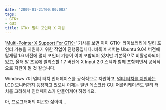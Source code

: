 ```yaml
---
date: "2009-01-21T00:00:00Z"
tags:
- GTK+
- GUI
title: GTK+ 멀티 포인터 X 지원
---
```


'[Multi-Pointer X Support For GTK+](http://www.phoronix.com/scan.php?page=news_item&px=NzAwNw)' 기사를 보면 이미 GTK+ 라이브러리에 멀티 포인터 기능을 지원하기 위한 작업이 진행중입니다. 비록 X 서버는 Ubuntu 9.04 버전에 탑재될 1.6 버전에 멀티 포인터 기능이 이미 포함되어 있지만 기본적으로 비활성화되어 있고, 올해 말 즈음에 릴리스할 1.7 버전에 X Input 2.0 스펙과 함께 포함되면서 공식적으로 지원이 될 것 같습니다.

Windows 7이 멀티 터치 인터페이스를 공식적으로 지원하고, [멀티 터치를 지원하는 LCD 모니터](http://www.idg.co.kr/newscenter/common/newCommonView.do?newsId=53180)까지 등장하고 있으니 이제는 일반 데스크탑 GUI 어플리케이션도 멀티 터치를 고려해서 인터페이스가 만들어져야 하겠네요.

아, 프로그래머의 피곤한 삶이여...
